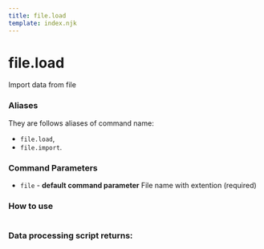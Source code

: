 ```yaml
---
title: file.load
template: index.njk
---
```


# file.load
Import data from file


### Aliases
They are follows aliases of command name: 
+ ```file.load```,
+ ```file.import```.


### Command Parameters

+ ```file``` - **default command parameter** File name with extention (required)


### How to use

```dps

```


### Data processing script returns:

```json

```